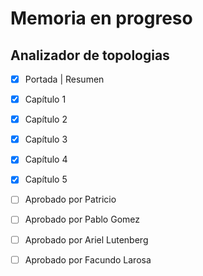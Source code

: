 # Memoria en progreso

## Analizador de topologias
- [x] Portada | Resumen
- [x] Capítulo 1
- [x] Capítulo 2
- [x] Capítulo 3
- [x] Capítulo 4
- [x] Capítulo 5

- [ ] Aprobado por Patricio
- [ ] Aprobado por Pablo Gomez
- [ ] Aprobado por Ariel Lutenberg
- [ ] Aprobado por Facundo Larosa
